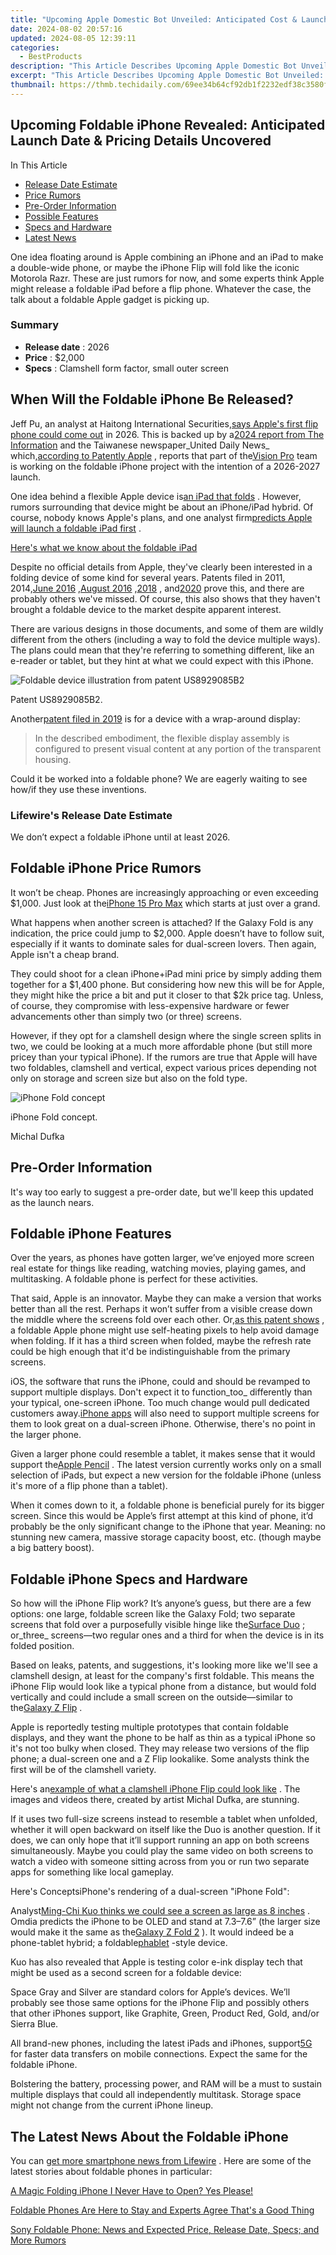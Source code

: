 ```yaml
---
title: "Upcoming Apple Domestic Bot Unveiled: Anticipated Cost & Launch Timeline Revealed"
date: 2024-08-02 20:57:16
updated: 2024-08-05 12:39:11
categories:
  - BestProducts
description: "This Article Describes Upcoming Apple Domestic Bot Unveiled: Anticipated Cost & Launch Timeline Revealed"
excerpt: "This Article Describes Upcoming Apple Domestic Bot Unveiled: Anticipated Cost & Launch Timeline Revealed"
thumbnail: https://thmb.techidaily.com/69ee34b64cf92db1f2232edf38c3580f65ba5a6c1e5baa6cfa6ccd73ff711508.jpg
---
```


## Upcoming Foldable iPhone Revealed: Anticipated Launch Date & Pricing Details Uncovered

In This Article

* [Release Date Estimate](https://www.lifewire.com/#toc-when-will-the-foldable-iphone-be-released)
* [Price Rumors](https://www.lifewire.com/#toc-foldable-iphone-price-rumors)
* [Pre-Order Information](https://www.lifewire.com/#toc-pre-order-information)
* [Possible Features](https://www.lifewire.com/#toc-foldable-iphone-features)
* [Specs and Hardware](https://www.lifewire.com/#toc-foldable-iphone-specs-and-hardware)
* [Latest News](https://www.lifewire.com/#toc-the-latest-news-about-the-foldable-iphone)

 One idea floating around is Apple combining an iPhone and an iPad to make a double-wide phone, or maybe the iPhone Flip will fold like the iconic Motorola Razr. These are just rumors for now, and some experts think Apple might release a foldable iPad before a flip phone. Whatever the case, the talk about a foldable Apple gadget is picking up.

### Summary

* **Release date** : 2026
* **Price** : $2,000
* **Specs** : Clamshell form factor, small outer screen

## When Will the Foldable iPhone Be Released?

 Jeff Pu, an analyst at Haitong International Securities,[says Apple's first flip phone could come out](https://www.forbes.com/sites/ewanspence/2024/05/09/apple-folding-iphone-ipad-macbook-release-date/?sh=3862dfed1e98) in 2026\. This is backed up by a[2024 report from The Information](https://www.theinformation.com/articles/apple-moves-forward-with-foldable-iphone) and the Taiwanese newspaper_United Daily News_ which,[according to Patently Apple](https://www.patentlyapple.com/2024/02/a-new-supply-chain-report-claims-that-apples-foldable-iphone-project-is-still-in-the-works-with-vision-pro-team-members-now.html) , reports that part of the[Vision Pro](https://www.lifewire.com/apple-vr-headset-news-and-rumors-6744818) team is working on the foldable iPhone project with the intention of a 2026-2027 launch.

 One idea behind a flexible Apple device is[an iPad that folds](https://gadgets.ndtv.com/tablets/news/ipad-foldable-5g-his-market-analyst-jeff-lin-rumour-2065244) . However, rumors surrounding that device might be about an iPhone/iPad hybrid. Of course, nobody knows Apple's plans, and one analyst firm[predicts Apple will launch a foldable iPad first](https://www.patentlyapple.com/2022/10/european-analyst-firm-ccs-insight-predicts-that-apple-could-launch-a-foldable-ipad-in-the-next-few-years.html) .

[Here's what we know about the foldable iPad](https://www.lifewire.com/foldable-macbook-news-price-release-date-specs-rumors-5220052)

 Despite no official details from Apple, they've clearly been interested in a folding device of some kind for several years. Patents filed in 2011, 2014,[June 2016](https://patents.justia.com/patent/10020462) ,[August 2016](https://patents.google.com/patent/US20170294495A1/ko) ,[2018](https://patents.google.com/patent/US20180217639A1/en?oq=20180217639) , and[2020](https://patents.justia.com/patent/11175956) prove this, and there are probably others we've missed. Of course, this also shows that they haven't brought a foldable device to the market despite apparent interest.

 There are various designs in those documents, and some of them are wildly different from the others (including a way to fold the device multiple ways). The plans could mean that they're referring to something different, like an e-reader or tablet, but they hint at what we could expect with this iPhone.

![Foldable device illustration from patent US8929085B2](https://www.lifewire.com/thmb/wUd3t6RsFQmJnem6udFt2aVqAOw=/960x0/filters:no_upscale():max_bytes(150000):strip_icc():format(webp)/US08929085-foldable-device-dcde96bb968a4de2b7048ee2ea3d4e33.png)

Patent US8929085B2.

 Another[patent filed in 2019](https://patents.google.com/patent/US20190324503A1/en?oq=20190324503) is for a device with a wrap-around display:

> In the described embodiment, the flexible display assembly is configured to present visual content at any portion of the transparent housing.

 Could it be worked into a foldable phone? We are eagerly waiting to see how/if they use these inventions.

### Lifewire's Release Date Estimate

We don’t expect a foldable iPhone until at least 2026.

## Foldable iPhone Price Rumors

 It won’t be cheap. Phones are increasingly approaching or even exceeding $1,000\. Just look at the[iPhone 15 Pro Max](https://www.lifewire.com/iphone-15-5202683) which starts at just over a grand.

 What happens when another screen is attached? If the Galaxy Fold is any indication, the price could jump to $2,000\. Apple doesn’t have to follow suit, especially if it wants to dominate sales for dual-screen lovers. Then again, Apple isn't a cheap brand.

 They could shoot for a clean iPhone+iPad mini price by simply adding them together for a $1,400 phone. But considering how new this will be for Apple, they might hike the price a bit and put it closer to that $2k price tag. Unless, of course, they compromise with less-expensive hardware or fewer advancements other than simply two (or three) screens.

 However, if they opt for a clamshell design where the single screen splits in two, we could be looking at a much more affordable phone (but still more pricey than your typical iPhone). If the rumors are true that Apple will have two foldables, clamshell and vertical, expect various prices depending not only on storage and screen size but also on the fold type.

![iPhone Fold concept](https://www.lifewire.com/thmb/rZm7q7oXYP54-AV8Jq5MPj1vPos=/960x0/filters:no_upscale():max_bytes(150000):strip_icc():format(webp)/Final_1-d0db91df8e834c7ab0aa2da0ab61b943.png)

iPhone Fold concept.

Michal Dufka

## Pre-Order Information

 It's way too early to suggest a pre-order date, but we'll keep this updated as the launch nears.  

## Foldable iPhone Features

 Over the years, as phones have gotten larger, we’ve enjoyed more screen real estate for things like reading, watching movies, playing games, and multitasking. A foldable phone is perfect for these activities.

 That said, Apple is an innovator. Maybe they can make a version that works better than all the rest. Perhaps it won’t suffer from a visible crease down the middle where the screens fold over each other. Or,[as this patent shows](https://patents.justia.com/patent/10943529) , a foldable Apple phone might use self-heating pixels to help avoid damage when folding. If it has a third screen when folded, maybe the refresh rate could be high enough that it'd be indistinguishable from the primary screens.

 iOS, the software that runs the iPhone, could and should be revamped to support multiple displays. Don't expect it to function_too_ differently than your typical, one-screen iPhone. Too much change would pull dedicated customers away.[iPhone apps](https://www.lifewire.com/the-25-best-free-iphone-apps-4153912) will also need to support multiple screens for them to look great on a dual-screen iPhone. Otherwise, there's no point in the larger phone.

 Given a larger phone could resemble a tablet, it makes sense that it would support the[Apple Pencil](https://www.lifewire.com/review-apple-pencil-3887601) . The latest version currently works only on a small selection of iPads, but expect a new version for the foldable iPhone (unless it's more of a flip phone than a tablet).

 When it comes down to it, a foldable phone is beneficial purely for its bigger screen. Since this would be Apple’s first attempt at this kind of phone, it’d probably be the only significant change to the iPhone that year. Meaning: no stunning new camera, massive storage capacity boost, etc. (though maybe a big battery boost).

## Foldable iPhone Specs and Hardware

 So how will the iPhone Flip work? It’s anyone’s guess, but there are a few options: one large, foldable screen like the Galaxy Fold; two separate screens that fold over a purposefully visible hinge like the[Surface Duo](https://www.lifewire.com/microsoft-surface-duo-review-5113055) ; or_three_ screens—two regular ones and a third for when the device is in its folded position.

 Based on leaks, patents, and suggestions, it's looking more like we'll see a clamshell design, at least for the company's first foldable. This means the iPhone Flip would look like a typical phone from a distance, but would fold vertically and could include a small screen on the outside—similar to the[Galaxy Z Flip](https://www.lifewire.com/samsung-z-flip-4-news-and-rumors-5525574) .

 Apple is reportedly testing multiple prototypes that contain foldable displays, and they want the phone to be half as thin as a typical iPhone so it's not too bulky when closed. They may release two versions of the flip phone; a dual-screen one and a Z Flip lookalike. Some analysts think the first will be of the clamshell variety.

 Here's an[example of what a clamshell iPhone Flip could look like](https://www.behance.net/gallery/152079273/iPhone-iFold) . The images and videos there, created by artist Michal Dufka, are stunning.

 If it uses two full-size screens instead to resemble a tablet when unfolded, whether it will open backward on itself like the Duo is another question. If it does, we can only hope that it’ll support running an app on both screens simultaneously. Maybe you could play the same video on both screens to watch a video with someone sitting across from you or run two separate apps for something like local gameplay.

 Here's ConceptsiPhone's rendering of a dual-screen "iPhone Fold":

 Analyst[Ming-Chi Kuo thinks we could see a screen as large as 8 inches](https://www.macrumors.com/2021/03/01/kuo-foldable-iphone-2023/) . Omdia predicts the iPhone to be OLED and stand at 7.3–7.6” (the larger size would make it the same as the[Galaxy Z Fold 2](https://www.lifewire.com/samsung-galaxy-z-fold-2-5076492) ). It would indeed be a phone-tablet hybrid; a foldable[phablet](https://www.lifewire.com/phablets-what-they-are-4154579) \-style device.

 Kuo has also revealed that Apple is testing color e-ink display tech that might be used as a second screen for a foldable device:

 Space Gray and Silver are standard colors for Apple’s devices. We’ll probably see those same options for the iPhone Flip and possibly others that other iPhones support, like Graphite, Green, Product Red, Gold, and/or Sierra Blue.

 All brand-new phones, including the latest iPads and iPhones, support[5G](https://www.lifewire.com/5g-wireless-4155905) for faster data transfers on mobile connections. Expect the same for the foldable iPhone.

 Bolstering the battery, processing power, and RAM will be a must to sustain multiple displays that could all independently multitask. Storage space might not change from the current iPhone lineup.

## The Latest News About the Foldable iPhone

 You can [get more smartphone news from Lifewire](https://www.lifewire.com/mobile-phone-news-4796390) . Here are some of the latest stories about foldable phones in particular:  

[A Magic Folding iPhone I Never Have to Open? Yes Please!](https://www.lifewire.com/folding-iphone-8575036)

[Foldable Phones Are Here to Stay and Experts Agree That's a Good Thing](https://www.lifewire.com/foldable-phones-are-here-to-stay-and-experts-agree-thats-a-good-thing-6500351)

[Sony Foldable Phone: News and Expected Price, Release Date, Specs; and More Rumors](https://www.lifewire.com/sony-foldable-phone-7553435)


<ins class="adsbygoogle"
     style="display:block"
     data-ad-format="autorelaxed"
     data-ad-client="ca-pub-7571918770474297"
     data-ad-slot="1223367746"></ins>



<ins class="adsbygoogle"
     style="display:block"
     data-ad-client="ca-pub-7571918770474297"
     data-ad-slot="8358498916"
     data-ad-format="auto"
     data-full-width-responsive="true"></ins>
